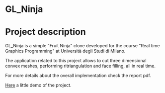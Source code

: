 # GL_Ninja

# Project description

GL_Ninja is a simple "Fruit Ninja" clone developed for the course "Real time Graphics Programming" at Università degli Studi di Milano.

The application related to this project allows to cut three dimensional convex meshes, performing ritriangulation and
face filling, all in real time.

For more details about the overall implementation check the report pdf.

[Here](https://www.youtube.com/watch?v=IloNGvg8TZI) a little demo of the project.
